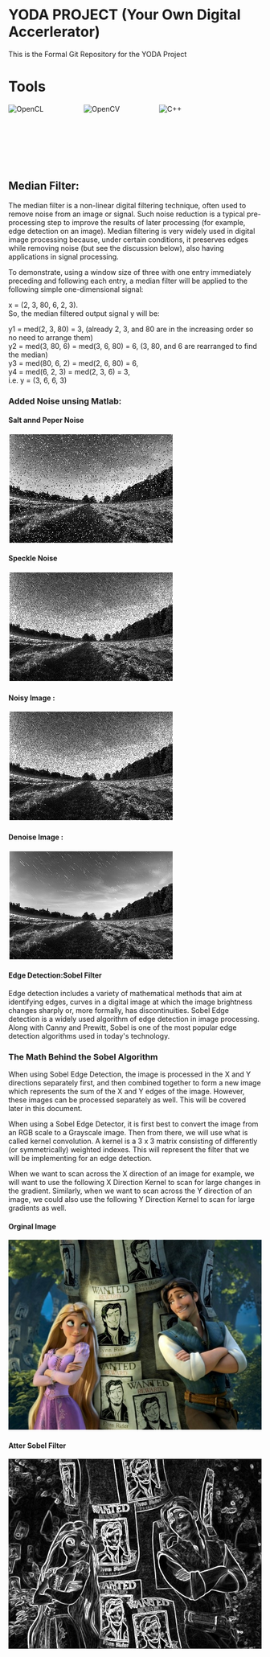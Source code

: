 # YODA PROJECT (Your Own Digital Accerlerator)

 This is the Formal Git Repository for the YODA Project

 # Tools

 <p style="display: flex; gap: 50px;">
  <img src="https://www.svgrepo.com/show/373947/opencl.svg" alt="OpenCL" width="100" height="120"/>
  <img src="https://www.svgrepo.com/show/354139/opencv.svg" alt="OpenCV" width="100" height="120"/>
  <img src="https://encrypted-tbn0.gstatic.com/images?q=tbn:ANd9GcS8dzZBc0u9kuqE-Fn3vrNDadX-TNzA5vF_gA&s" alt="C++" width="100" height="120"/>
</p>


## Median Filter:


The median filter is a non-linear digital filtering technique, often used to remove noise from an image or signal. Such noise reduction is a typical pre-processing step to improve the results of later processing (for example, edge detection on an image). Median filtering is very widely used in digital image processing because, under certain conditions, it preserves edges while removing noise (but see the discussion below), also having applications in signal processing.

To demonstrate, using a window size of three with one entry immediately preceding and following each entry, a median filter will be applied to the following simple one-dimensional signal:

x = (2, 3, 80, 6, 2, 3). <br />
So, the median filtered output signal y will be: <br />

y1 = med(2, 3, 80) = 3, (already 2, 3, and 80 are in the increasing order so no need to arrange them) <br />
y2 = med(3, 80, 6) = med(3, 6, 80) = 6, (3, 80, and 6 are rearranged to find the median) <br />
y3 = med(80, 6, 2) = med(2, 6, 80) = 6, <br />
y4 = med(6, 2, 3) = med(2, 3, 6) = 3, <br />
i.e. y = (3, 6, 6, 3) <br />

### Added Noise unsing Matlab:

#### Salt annd Peper Noise 

![Screenshot](saltpepper.PNG)

#### Speckle Noise

![Screenshot](speckle.PNG)

#### Noisy Image :

![Screenshot](speckle.PNG)

#### Denoise Image :

![Screenshot](original_image.PNG)

#### Edge Detection:Sobel Filter

Edge detection includes a variety of mathematical methods that aim at identifying edges, curves in a digital image at which the image brightness changes sharply or, more formally, has discontinuities.
Sobel Edge detection is a widely used algorithm of edge detection in image processing. Along with Canny and Prewitt, Sobel is one of the most popular edge detection algorithms used in today's technology.


### The Math Behind the Sobel Algorithm
When using Sobel Edge Detection, the image is processed in the X and Y directions separately first, and then combined together to form a new image which represents the sum of the X and Y edges of the image. However, these images can be processed separately as well. This will be covered later in this document.

When using a Sobel Edge Detector, it is first best to convert the image from an RGB scale to a Grayscale image. Then from there, we will use what is called kernel convolution. A kernel is a 3 x 3 matrix consisting of differently (or symmetrically) weighted indexes. This will represent the filter that we will be implementing for an edge detection.

When we want to scan across the X direction of an image for example, we will want to use the following X Direction Kernel to scan for large changes in the gradient. Similarly, when we want to scan across the Y direction of an image, we could also use the following Y Direction Kernel to scan for large gradients as well.

#### Orginal Image

![Screenshot](VGA1.png)

#### Atter Sobel Filter

![Screenshot](VGA.png)


